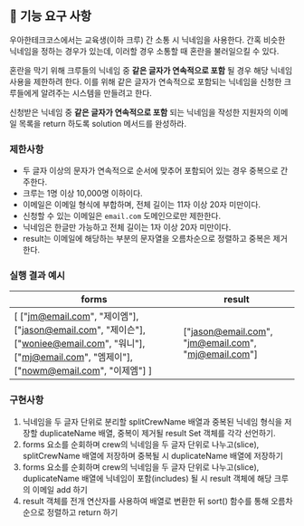 ## 🚀 기능 요구 사항

우아한테크코스에서는 교육생(이하 크루) 간 소통 시 닉네임을 사용한다. 간혹 비슷한 닉네임을 정하는 경우가 있는데, 이러할 경우 소통할 때 혼란을 불러일으킬 수 있다.

혼란을 막기 위해 크루들의 닉네임 중 **같은 글자가 연속적으로 포함** 될 경우 해당 닉네임 사용을 제한하려 한다. 이를 위해 같은 글자가 연속적으로 포함되는 닉네임을 신청한 크루들에게 알려주는 시스템을 만들려고 한다.


신청받은 닉네임 중 **같은 글자가 연속적으로 포함** 되는 닉네임을 작성한 지원자의 이메일 목록을 return 하도록 solution 메서드를 완성하라.

### 제한사항

- 두 글자 이상의 문자가 연속적으로 순서에 맞추어 포함되어 있는 경우 중복으로 간주한다.
- 크루는 1명 이상 10,000명 이하이다.
- 이메일은 이메일 형식에 부합하며, 전체 길이는 11자 이상 20자 미만이다.
- 신청할 수 있는 이메일은 `email.com` 도메인으로만 제한한다.
- 닉네임은 한글만 가능하고 전체 길이는 1자 이상 20자 미만이다.
- result는 이메일에 해당하는 부분의 문자열을 오름차순으로 정렬하고 중복은 제거한다.

### 실행 결과 예시

| forms | result |
| --- | --- |
| [ ["jm@email.com", "제이엠"], ["jason@email.com", "제이슨"], ["woniee@email.com", "워니"], ["mj@email.com", "엠제이"], ["nowm@email.com", "이제엠"] ] | ["jason@email.com", "jm@email.com", "mj@email.com"] |

### 구현사항

1. 닉네임을 두 글자 단위로 분리할 splitCrewName 배열과 중복된 닉네임 형식을 저장할 duplicateName 배열, 중복이 제거될 result Set 객체를 각각 선언하기.
2. forms 요소를 순회하며 crew의 닉네임을 두 글자 단위로 나누고(slice), splitCrewName 배열에 저장하며 중복될 시 duplicateName 배열에 저장하기
3. forms 요소를 순회하며 crew의 닉네임을 두 글자 단위로 나누고(slice), duplicateName 배열에 닉네임이 포함(includes) 될 시 result 객체에 해당 크루의 이메일 add 하기
4. result 객체를 전개 연산자를 사용하여 배열로 변환한 뒤 sort() 함수를 통해 오름차순으로 정렬하고 return 하기